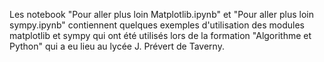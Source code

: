 Les notebook "Pour aller plus loin Matplotlib.ipynb"  et "Pour aller plus loin sympy.ipynb" contiennent quelques exemples d'utilisation des modules matplotlib et sympy qui ont été utilisés lors de la formation "Algorithme et Python" qui a eu lieu au lycée J. Prévert de Taverny.

